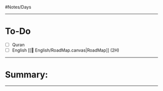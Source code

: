 
 #Notes/Days 

-----
# To-Do
- [ ] Quran 
- [ ] English [[🏴󠁧󠁢󠁥󠁮󠁧󠁿 English/RoadMap.canvas|RoadMap]] (2H)
--- 
# Summary: 


----



